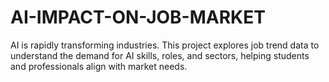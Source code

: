 # AI-IMPACT-ON-JOB-MARKET
AI is rapidly transforming industries. This project explores job trend data to understand the demand for AI skills, roles, and sectors, helping students and professionals align with market needs.
